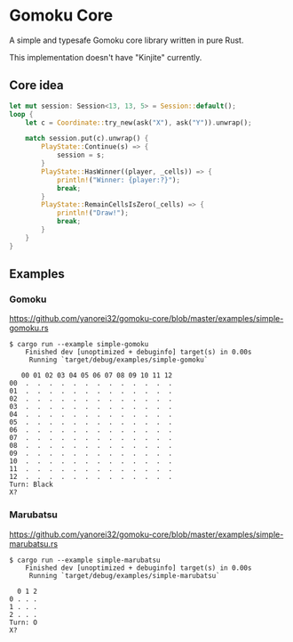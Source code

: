 # Gomoku Core
A simple and typesafe Gomoku core library written in pure Rust.

This implementation doesn't have "Kinjite" currently.

## Core idea

```rs
let mut session: Session<13, 13, 5> = Session::default();
loop {
    let c = Coordinate::try_new(ask("X"), ask("Y")).unwrap();

    match session.put(c).unwrap() {
        PlayState::Continue(s) => {
            session = s;
        }
        PlayState::HasWinner((player, _cells)) => {
            println!("Winner: {player:?}");
            break;
        }
        PlayState::RemainCellsIsZero(_cells) => {
            println!("Draw!");
            break;
        }
    }
}
```

## Examples

### Gomoku

https://github.com/yanorei32/gomoku-core/blob/master/examples/simple-gomoku.rs

```
$ cargo run --example simple-gomoku
    Finished dev [unoptimized + debuginfo] target(s) in 0.00s
     Running `target/debug/examples/simple-gomoku`

   00 01 02 03 04 05 06 07 08 09 10 11 12
00  .  .  .  .  .  .  .  .  .  .  .  .  .
01  .  .  .  .  .  .  .  .  .  .  .  .  .
02  .  .  .  .  .  .  .  .  .  .  .  .  .
03  .  .  .  .  .  .  .  .  .  .  .  .  .
04  .  .  .  .  .  .  .  .  .  .  .  .  .
05  .  .  .  .  .  .  .  .  .  .  .  .  .
06  .  .  .  .  .  .  .  .  .  .  .  .  .
07  .  .  .  .  .  .  .  .  .  .  .  .  .
08  .  .  .  .  .  .  .  .  .  .  .  .  .
09  .  .  .  .  .  .  .  .  .  .  .  .  .
10  .  .  .  .  .  .  .  .  .  .  .  .  .
11  .  .  .  .  .  .  .  .  .  .  .  .  .
12  .  .  .  .  .  .  .  .  .  .  .  .  .
Turn: Black
X? 
```

### Marubatsu

https://github.com/yanorei32/gomoku-core/blob/master/examples/simple-marubatsu.rs

```
$ cargo run --example simple-marubatsu
    Finished dev [unoptimized + debuginfo] target(s) in 0.00s
     Running `target/debug/examples/simple-marubatsu`

  0 1 2
0 . . .
1 . . .
2 . . .
Turn: O
X?
```

